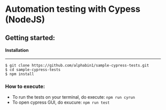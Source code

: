 # Automation testing with Cypess (NodeJS)
## Getting started:
#### Installation
****
```
$ git clone https://github.com/alphabin1/sample-cypress-tests.git
$ cd sample-cypress-tests
$ npm install
```

### How to execute:
- To run the tests on your terminal, do execute: `npm run cyrun`
- To open cypress GUI, do exucure: `npm run test`
